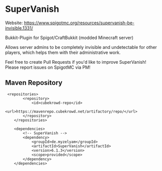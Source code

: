 # SuperVanish
Website: https://www.spigotmc.org/resources/supervanish-be-invisible.1331/

Bukkit-Plugin for Spigot/CraftBukkit (modded Minecraft server)

Allows server admins to be completely invisible and undetectable for other players, which helps them with their administrative work.

Feel free to create Pull Requests if you'd like to improve SuperVanish! Please report issues on SpigotMC via PM!

## Maven Repository
```
 <repositories>
        <repository>
            <id>cubekrowd-repo</id>
            <url>https://mavenrepo.cubekrowd.net/artifactory/repo/</url>
        </repository>
    </repositories>

    <dependencies>
        <!-- SuperVanish -->
        <dependency>
            <groupId>de.myzelyam</groupId>
            <artifactId>SuperVanish</artifactId>
            <version>6.1.3</version>
            <scope>provided</scope>
        </dependency>
    </dependencies>
```
